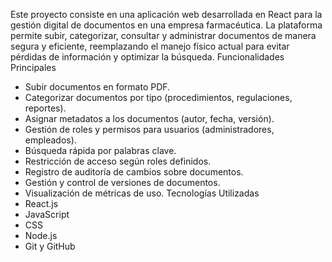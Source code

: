 Este proyecto consiste en una aplicación web desarrollada en React para la gestión digital de documentos en una empresa farmacéutica. La plataforma permite subir, categorizar, consultar y administrar documentos de manera segura y eficiente, reemplazando el manejo físico actual para evitar pérdidas de información y optimizar la búsqueda.
Funcionalidades Principales
- Subir documentos en formato PDF.
- Categorizar documentos por tipo (procedimientos, regulaciones, reportes).
- Asignar metadatos a los documentos (autor, fecha, versión).
- Gestión de roles y permisos para usuarios (administradores, empleados).
- Búsqueda rápida por palabras clave.
- Restricción de acceso según roles definidos.
- Registro de auditoría de cambios sobre documentos.
- Gestión y control de versiones de documentos.
- Visualización de métricas de uso.
 Tecnologías Utilizadas
 - React.js
- JavaScript
- CSS
- Node.js
- Git y GitHub